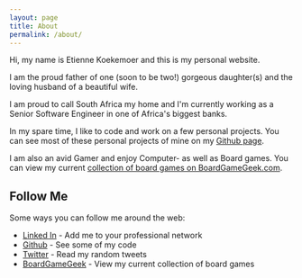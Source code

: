 ```yaml
---
layout: page
title: About
permalink: /about/
---
```


Hi, my name is Etienne Koekemoer and this is my personal website.

I am the proud father of one (soon to be two!) gorgeous daughter(s) and the loving husband of a beautiful wife.

I am proud to call South Africa my home and I'm currently working as a Senior Software Engineer in one of Africa's biggest banks.

In my spare time, I like to code and work on a few personal projects. You can see most of these personal projects of mine on my [Github page](https://github.com/EtienneK).

I am also an avid Gamer and enjoy Computer- as well as Board games. You can view my current [collection of board games on BoardGameGeek.com](https://boardgamegeek.com/collection/user/EtienneK?own=1&subtype=boardgame&ff=1).

## Follow Me

Some ways you can follow me around the web:

- [Linked In](https://www.linkedin.com/in/etiennekoekemoer) - Add me to your professional network
- [Github](https://github.com/EtienneK) - See some of my code
- [Twitter](https://www.twitter.com/EtienneK) - Read my random tweets
- [BoardGameGeek](https://boardgamegeek.com/user/EtienneK) - View my current collection of board games
